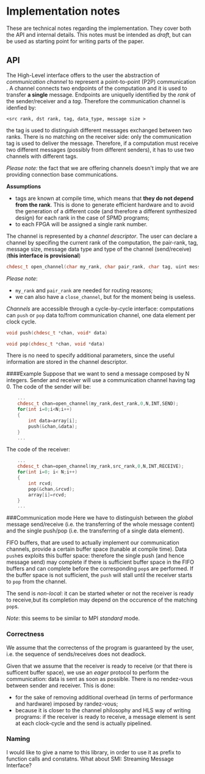# Implementation notes
These are technical notes regarding the implementation. They cover both the API and internal details.
This notes must be intended as *draft*, but can be used as starting point for writing parts of the paper.

## API
The High-Level interface offers to the user the abstraction of *communication channel* to represent a 
point-to-point (P2P) communication . A channel connects two endpoints of the computation and it is used to transfer **a single** message.
Endpoints are uniquelly identified by the *rank* of the sender/receiver and a *tag*. Therefore the communication channel is idenfied by:

`<src rank, dst rank, tag, data_type, message size >`

the tag is used to distinguish different messages exchanged between two ranks.
There is no matching on the receiver side: only the communication tag is used to deliver the message. Therefore, if a computation must receive two different messages (possibly from different senders), it has to use two channels with different tags.

*Please note:* the fact that we are offering channels doesn't imply that we are providing connection base communications.

**Assumptions**

- tags are known at compile time, which means that **they do not depend from the rank**. This is done to generate efficient hardware and to avoid the generation of a different code (and therefore a different synthesized design) for each rank in the case of SPMD programs;
- to each FPGA will be assigned a single rank number.


The channel is represented by a *channel descriptor*. The user can declare a channel by specifing the current rank of the computation, the pair-rank, tag, message size, message data type and type of the channel (send/receive) (**this interface is provisional**)

```C++
chdesc_t open_channel(char my_rank, char pair_rank, char tag, uint message_size, data_t type, operation_t op_type)
```

*Please note*:

- `my_rank` and `pair_rank` are needed for routing reasons;
- we can also have a `close_channel`, but for the moment being is useless.

*Channels* are accessible through a cycle-by-cycle interface: computations can `push` or `pop` data to/from communication channel, one data element per clock cycle.
```C++
void push(chdesc_t *chan, void* data)
```

```C++
void pop(chdesc_t *chan, void *data)
```
There is no need to specify additional parameters, since the useful information are stored in the channel descriptor.

####Example
Suppose that we want to send a message composed by N integers. Sender and receiver will use a communication channel having tag 0.
The code of the sender will be:
```C++
    ...
    chdesc_t chan=open_channel(my_rank,dest_rank,0,N,INT,SEND);
    for(int i=0;i<N;i++)
    {
        int data=array[i];
        push(&chan,&data);
    }
    ...

```

The code of the receiver:
```C++
    ...
    chdesc_t chan=open_channel(my_rank,src_rank,0,N,INT,RECEIVE);
    for(int i=0; i< N;i++)
    {
        int rcvd;
        pop(&chan,&rcvd);
        array[i]=rcvd;
    }
    ...

```



###Communication mode
Here we have to distinguish between the *globa*l message send/receive (i.e. the transferring of the whole message content) and the single push/pop (i.e. the transferring of a single data element).

FIFO buffers, that are used to actually implement our communication channels, provide a certain buffer space (tunable at compile time). 
Data `push`es exploits this buffer space: therefore the single push (and hence message send) may complete if there is sufficient buffer space in the FIFO buffers and can complete before the corresponding `pop`s are performed. If the buffer space is not sufficient, the `push` will stall  until the receiver starts to `pop` from the channel.

The send is *non-local*: it can be started wheter or not the receiver is ready to receive,but its completion may depend on the occurence of the matching `pop`s.

*Note*: this seems to be similar to MPI *standard* mode.

### Correctness
We assume that the correctenss of the program is guaranteed by the user, i.e. the sequence of sends/receives does not deadlock.

Given that we assume that the receiver is ready to receive (or that there is sufficent buffer space), we use an *eager* protocol to perform the communication: data is sent as soon as possible. There is no rendez-vous between sender and receiver.
This is done:

- for the sake of removing additional overhead (in terms of performance and hardware) imposed by randez-vous;
- because it is closer to the channel philosophy and HLS way of writing programs: if the receiver is ready to receive, a message element is sent at each clock-cycle and the send is actually pipelined.


### Naming
I would like to give a name to this library, in order to use it as prefix to function calls and constatns. What about SMI: Streaming Message Interface?